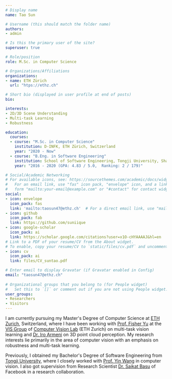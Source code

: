 ```yaml
---
# Display name
name: Tao Sun

# Username (this should match the folder name)
authors:
- admin

# Is this the primary user of the site?
superuser: true

# Role/position
role: M.Sc. in Computer Science

# Organizations/Affiliations
organizations:
- name: ETH Zürich 
  url: "htps://ethz.ch"

# Short bio (displayed in user profile at end of posts)
bio: 

interests:
- 2D/3D Scene Understanding
- Multi-task Learning
- Robustness

education:
  courses:
  - course: "M.Sc. in Computer Science"
    institution: D-INFK, ETH Zürich, Switzerland
    year: "2020 - Now"
  - course: "B.Eng. in Software Engineering"
    institution: School of Software Engineering, Tongji University, Shanghai
    year: "2016 - 2020 (GPA: 4.83 / 5.0,  Ranking: 2 / 179)"

# Social/Academic Networking
# For available icons, see: https://sourcethemes.com/academic/docs/widgets/#icons
#   For an email link, use "fas" icon pack, "envelope" icon, and a link in the
#   form "mailto:your-email@example.com" or "#contact" for contact widget.
social:
- icon: envelope
  icon_pack: fas
  link: 'mailto:taosun47@ethz.ch'  # For a direct email link, use "mailto:test@example.org".
- icon: github
  icon_pack: fab
  link: https://github.com/suniique
- icon: google-scholar
  icon_pack: ai
  link: https://scholar.google.com/citations?user=x1O-cHYAAAAJ&hl=en
# Link to a PDF of your resume/CV from the About widget.
# To enable, copy your resume/CV to `static/files/cv.pdf` and uncomment the lines below.  
- icon: cv
  icon_pack: ai
  link: files/CV_suntao.pdf

# Enter email to display Gravatar (if Gravatar enabled in Config)
email: "taosun47@ethz.ch"
  
# Organizational groups that you belong to (for People widget)
#   Set this to `[]` or comment out if you are not using People widget.  
user_groups:
- Researchers
- Visitors
---
```


I am currently pursuing my Master's Degree of Computer Science at [ETH Zurich](https://inf.ethz.ch/), Switzerland, where I have been working with [Prof. Fisher Yu](http://yf.io) at the [VIS Group](http://vis.xyz) of [Computer Vision Lab](https://vision.ee.ethz.ch/) (ETH Zurich) on multi-task  vision learning and [Dr. Iro Armeni](https://ir0.github.io/) on 3D point cloud perception.  My research interests lie primarily in the area of computer vision with an emphasis on robustness and multi-task learning.

Previously, I obtained my Bachelor's Degree of Software Engineering from [Tongji University](https://www.tongji.edu.cn), where I closely worked with [Prof. Yin Wang](http://web.eecs.umich.edu/~yinw/) in computer vision. I also got supervision from Research Scientist [Dr. Saikat Basu](http://www.csc.lsu.edu/~saikat/) of Facebook in a research collaboration. 

<!-- He has been closely working with [Prof. Yin Wang](http://web.eecs.umich.edu/~yinw/) of the [Deep Learning Lab](https://see.tongji.edu.cn/info/1153/6621.htm) of Tongji University for nearly two years, and with Research Scientist [Dr. Saikat Basu](http://www.csc.lsu.edu/~saikat/) and [Dr. Guan Pang](https://research.fb.com/people/pang-guan/) of [Facebook Research](https://research.fb.com/) for nine months on the research of Computer Vision. He has published 3 papers as the first author, including CVPR 2019, CVPRW 2018, ACM SIGSPATIAL Workshop 2018.  -->

<!-- Currently, he is working on semi-supervised learning of image segmentation, and structure-aware image recognition. His research interests mainly lie in the fields of the intersection of Deep Learning and Computer Vision. For more information, please see the [CV (PDF)](files/CV_suntao.pdf). -->
